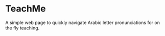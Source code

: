 # TeachMe
A simple web page to quickly navigate Arabic letter pronunciations for on the fly teaching.
